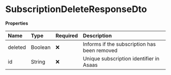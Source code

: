 # SubscriptionDeleteResponseDto

**Properties**

| Name    | Type    | Required | Description                                  |
| :------ | :------ | :------- | :------------------------------------------- |
| deleted | Boolean | ❌       | Informs if the subscription has been removed |
| id      | String  | ❌       | Unique subscription identifier in Asaas      |

<!-- This file was generated by liblab | https://liblab.com/ -->
